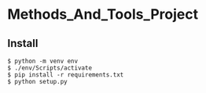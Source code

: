 # Methods_And_Tools_Project
## Install
```
$ python -m venv env
$ ./env/Scripts/activate
$ pip install -r requirements.txt
$ python setup.py
```